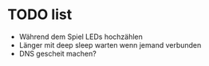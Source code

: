 # TODO list

- Während dem Spiel LEDs hochzählen
- Länger mit deep sleep warten wenn jemand verbunden
- DNS gescheit machen?
